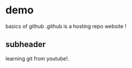 # demo

basics of github 
 .github is a hosting repo website !

## subheader

learning git from youtube!.